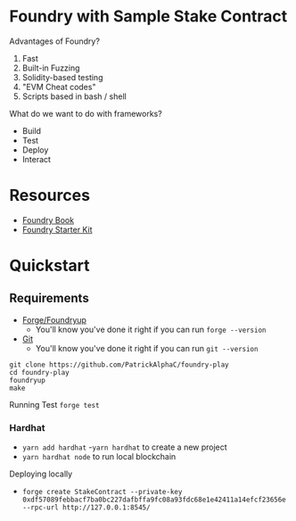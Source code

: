 # Foundry with Sample Stake Contract

Advantages of Foundry?

1. Fast
2. Built-in Fuzzing
3. Solidity-based testing
4. "EVM Cheat codes"
5. Scripts based in bash / shell

What do we want to do with frameworks?

-   Build
-   Test
-   Deploy
-   Interact

# Resources

-   [Foundry Book](https://onbjerg.github.io/foundry-book/)
-   [Foundry Starter Kit](https://github.com/smartcontractkit/foundry-starter-kit)

# Quickstart

## Requirements

-   [Forge/Foundryup](https://github.com/gakonst/foundry#installation)
    -   You'll know you've done it right if you can run `forge --version`
-   [Git](https://git-scm.com/book/en/v2/Getting-Started-Installing-Git)
    -   You'll know you've done it right if you can run `git --version`

```
git clone https://github.com/PatrickAlphaC/foundry-play
cd foundry-play
foundryup
make
```


Running Test
`forge test`


### Hardhat
- `yarn add hardhat`
-`yarn hardhat` to create a new project
- `yarn hardhat node` to run local blockchain

Deploying locally
- `forge create StakeContract --private-key 0xdf57089febbacf7ba0bc227dafbffa9fc08a93fdc68e1e42411a14efcf23656e --rpc-url http://127.0.0.1:8545/`
